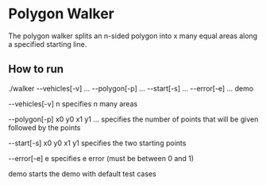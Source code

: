 Polygon Walker
===========
The polygon walker splits an n-sided polygon into x many equal areas along a specified starting line.

How to run
---------------
./walker --vehicles[-v] ... --polygon[-p] ... --start[-s] ... --error[-e] ... demo

--vehicles[-v] n specifies n many areas

--polygon[-p] x0 y0 x1 y1 ... specifies the number of points that will be given followed by the points

--start[-s] x0 y0 x1 y1 specifies the two starting points

--error[-e] e specifies e error (must be between 0 and 1)

demo starts the demo with default test cases
